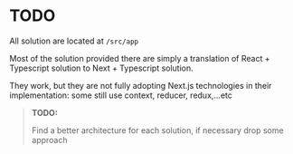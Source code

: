 # TODO

All solution are located at `/src/app`

Most of the solution provided there are simply a translation
of React + Typescript solution to Next + Typescript solution.

They work, but they are not fully adopting Next.js technologies
in their implementation: some still use context, reducer, redux,...etc

>
> **TODO:**
>
> Find a better architecture for each solution,
> if necessary drop some approach

